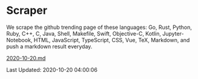 # Scraper

We scrape the github trending page of these languages: Go, Rust, Python, Ruby, C++, C, Java, Shell, Makefile, Swift, Objective-C, Kotlin, Jupyter-Notebook, HTML, JavaScript, TypeScript, CSS, Vue, TeX, Markdown, and push a markdown result everyday.

[2020-10-20.md](https://github.com/yangwenmai/github-trending-backup/blob/master/2020-10-20.md)

Last Updated: 2020-10-20 04:00:06